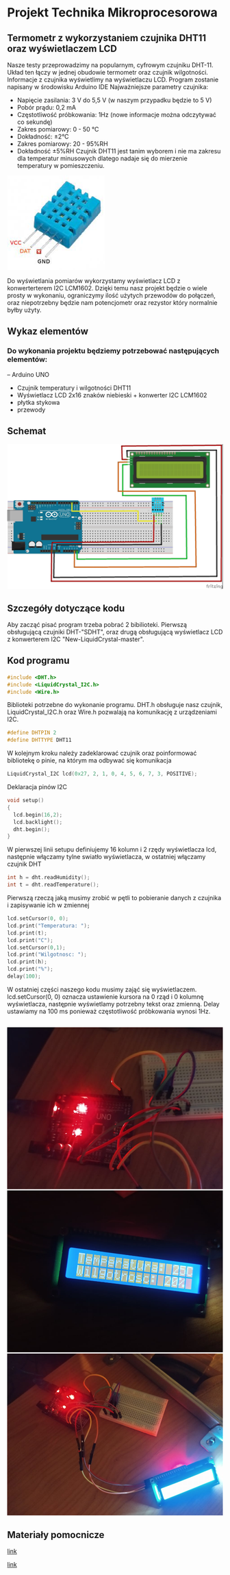 # Projekt Technika Mikroprocesorowa


## Termometr z wykorzystaniem czujnika DHT11 oraz wyświetlaczem LCD
Nasze testy przeprowadzimy na popularnym, cyfrowym czujniku DHT-11. Układ ten łączy w jednej obudowie termometr oraz czujnik wilgotności. Informacje z czujnika wyświetlimy na wyświetlaczu LCD.
Program zostanie napisany w środowisku Arduino IDE
Najważniejsze parametry czujnika:
- Napięcie zasilania: 3 V do 5,5 V (w naszym przypadku będzie to 5 V)
- Pobór prądu: 0,2 mA
- Częstotliwość próbkowania: 1Hz (nowe informacje można odczytywać co sekundę)
- Zakres pomiarowy: 0 - 50 °C
- Dokładność: ±2°C
- Zakres pomiarowy: 20 - 95%RH
- Dokładność  ±5%RH
Czujnik DHT11 jest tanim wyborem i nie ma zakresu dla temperatur minusowych dlatego nadaje się do mierzenie temperatury w pomieszczeniu.

![img](./hardware/dht11.jpg)

Do wyświetlania pomiarów wykorzystamy wyświetlacz LCD z konwerterterem I2C LCM1602. Dzięki temu nasz projekt będzie o wiele prosty w wykonaniu, ograniczymy ilość użytych przewodów do połączeń, oraz niepotrzebny będzie nam potencjometr oraz rezystor który normalnie byłby użyty.

## Wykaz elementów 
### Do wykonania projektu będziemy potrzebować następujących elementów:
– Arduino UNO
- Czujnik temperatury i wilgotności DHT11
- Wyświetlacz LCD 2x16 znaków niebieski + konwerter I2C LCM1602
- płytka stykowa
- przewody
## Schemat
![img](./schemat.JPG)
## Szczegóły dotyczące kodu
Aby zacząć pisać program trzeba pobrać 2 bibilioteki. Pierwszą obsługującą czujniki DHT-"SDHT", oraz drugą obsługującą wyświetlacz LCD z konwerterem I2C "New-LiquidCrystal-master".

## Kod programu
```cpp
#include <DHT.h>
#include <LiquidCrystal_I2C.h>
#include <Wire.h>
```
Biblioteki potrzebne do wykonanie programu. DHT.h obsługuje nasz czujnik,  LiquidCrystal_I2C.h oraz Wire.h pozwalają na komunikację z urządzeniami I2C.

```cpp
#define DHTPIN 2
#define DHTTYPE DHT11
```
W kolejnym kroku należy zadeklarować czujnik oraz poinformować bibliotekę o pinie, na którym ma odbywać się komunikacja
```cpp
LiquidCrystal_I2C lcd(0x27, 2, 1, 0, 4, 5, 6, 7, 3, POSITIVE);
```
Deklaracja pinów I2C
```cpp
void setup()
{
  lcd.begin(16,2);
  lcd.backlight();
  dht.begin();
}
```
W pierwszej linii setupu definiujemy 16 kolumn i 2 rzędy wyświetlacza lcd, następnie włączamy tylne swiatło wyświetlacza, w ostatniej włączamy czujnik DHT
```cpp
int h = dht.readHumidity();
int t = dht.readTemperature();
```
Pierwszą rzeczą jaką musimy zrobić w pętli to pobieranie danych z czujnika i zapisywanie ich w zmiennej
```cpp
lcd.setCursor(0, 0);
lcd.print("Temperatura: ");
lcd.print(t);
lcd.print("C");
lcd.setCursor(0,1);
lcd.print("Wilgotnosc: ");
lcd.print(h);
lcd.print("%");
delay(100);
```
W ostatniej części naszego kodu musimy zająć się wyświetlaczem. lcd.setCursor(0, 0) oznacza ustawienie kursora na 0 rząd i 0 kolumnę wyświetlacza, następnie wyświetlamy potrzebny tekst oraz zmienną. Delay ustawiamy na 100 ms ponieważ częstotliwość próbkowania wynosi 1Hz.
## 
![img](./zdj1.JPG)
![img](./zdj2.JPG)
![img](./zdj3.JPG)

## Materiały pomocnicze
[link](https://forbot.pl/blog/kurs-arduino-ii-cyfrowy-czujnik-wilgotnosci-dht11-id18417)

[link](https://www.instructables.com/How-to-Connect-I2C-Lcd-Display-to-Arduino-Uno/#:~:text=%20How%20to%20Connect%20I2C%20Lcd%20Display%20to,want%20to%20learn%20%E2%80%8BC%20Programming%20you...%20More%20)
